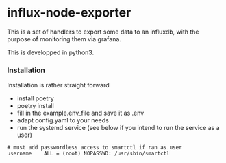 # influx-node-exporter

This is a set of handlers to export some data to an influxdb, with the purpose of monitoring them via grafana.

This is developped in python3.

### Installation

Installation is rather straight forward 
* install poetry
* poetry install
* fill in the example.env_file and save it as .env
* adapt config.yaml to your needs
* run the systemd service (see below if you intend to run the service as a user)


```
# must add passwordless access to smartctl if ran as user
username    ALL = (root) NOPASSWD: /usr/sbin/smartctl
```